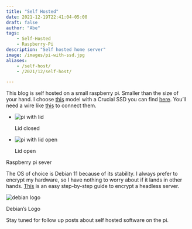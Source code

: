 ```yaml
---
title: "Self Hosted"
date: 2021-12-19T22:41:04-05:00
draft: false
author: "Abe"
tags:
    - Self-Hosted
    - Raspberry-Pi
description: "Self hosted home server"
image: /images/pi-with-ssd.jpg
aliases: 
    - /self-host/
    - /2021/12/self-host/

---
```


This blog is self hosted on a small raspberry pi. Smaller than the size of your hand. I choose [this](https://www.amazon.com/gp/product/B07V5JTMV9/ref=as_li_tl?ie=UTF8&camp=1789&creative=9325&creativeASIN=B07V5JTMV9&linkCode=as2&tag=habet-20&linkId=f44d9fe1209576d61164ee27401025b5) model with a Crucial SSD you can find [here](https://amzn.to/3H57vys). You’ll need a wire like [this](https://www.amazon.com/gp/product/B00XLAZODE/ref=as_li_tl?ie=UTF8&camp=1789&creative=9325&creativeASIN=B00XLAZODE&linkCode=as2&tag=habet-20&linkId=02980243c452d2e24be82c3b9df57cd2) to connect them.

- ![pi with lid](/images/pi-with-ssd-covered.jpg)
    
    Lid closed
    
- ![pi with lid open](/images/pi-with-ssd.jpg)
    
    Lid open
    

Raspberry pi sever

The OS of choice is Debian 11 because of its stability. I always prefer to encrypt my hardware, so I have nothing to worry about if it lands in other hands. [This](https://github.com/abe-101/pi-encrypted-boot-ssh) is an easy step-by-step guide to encrypt a headless server.

![debian logo](/images/debian-logo.png)

Debian’s Logo

Stay tuned for follow up posts about self hosted software on the pi.
